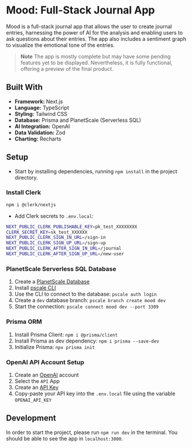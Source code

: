 <!--
This is a [Next.js](https://nextjs.org/) project bootstrapped with [`create-next-app`](https://github.com/vercel/next.js/tree/canary/packages/create-next-app).

## Getting Started

First, run the development server:

```bash
npm run dev
# or
yarn dev
# or
pnpm dev
```

Open [http://localhost:3000](http://localhost:3000) with your browser to see the result.

You can start editing the page by modifying `app/page.tsx`. The page auto-updates as you edit the file.

This project uses [`next/font`](https://nextjs.org/docs/basic-features/font-optimization) to automatically optimize and load Inter, a custom Google Font.

## Learn More

To learn more about Next.js, take a look at the following resources:

- [Next.js Documentation](https://nextjs.org/docs) - learn about Next.js features and API.
- [Learn Next.js](https://nextjs.org/learn) - an interactive Next.js tutorial.

You can check out [the Next.js GitHub repository](https://github.com/vercel/next.js/) - your feedback and contributions are welcome!

## Deploy on Vercel

The easiest way to deploy your Next.js app is to use the [Vercel Platform](https://vercel.com/new?utm_medium=default-template&filter=next.js&utm_source=create-next-app&utm_campaign=create-next-app-readme) from the creators of Next.js.

Check out our [Next.js deployment documentation](https://nextjs.org/docs/deployment) for more details.
-->

# Mood: Full-Stack Journal App

Mood is a full-stack journal app that allows the user to create journal entries, harnessing the power of AI for the analysis and enabling users to ask questions about their entries. The app also includes a sentiment graph to visualize the emotional tone of the entries.

> **Note**
> The app is mostly complete but may have some pending features yet to be displayed. Nevertheless, it is fully functional, offering a preview of the final product.

## Built With

- **Framework:** Next.js
- **Language:** TypeScript
- **Styling:** Tailwind CSS
- **Database:** Prisma and PlanetScale (Serverless SQL)
- **AI Integration:** OpenAI
- **Data Validation:** Zod
- **Charting:** Recharts

## Setup

- Start by installing dependencies, running `npm install` in the project directory.

### Install Clerk

```bash
npm i @clerk/nextjs
```

- Add Clerk secrets to `.env.local`:

```bash
NEXT_PUBLIC_CLERK_PUBLISHABLE_KEY=pk_test_XXXXXXXX
CLERK_SECRET_KEY=sk_test_XXXXXX
NEXT_PUBLIC_CLERK_SIGN_IN_URL=/sign-in
NEXT_PUBLIC_CLERK_SIGN_UP_URL=/sign-up
NEXT_PUBLIC_CLERK_AFTER_SIGN_IN_URL=/journal
NEXT_PUBLIC_CLERK_AFTER_SIGN_UP_URL=/new-user
```

### PlanetScale Serverless SQL Database

1. Create a [PlanetScale Database](https://planetscale.com/)
2. Install [pscale CLI](https://github.com/planetscale/cli#installation)
3. Use the CLI to connect to the database: `pscale auth login`
4. Create a `dev` database branch: `pscale branch create mood dev`
5. Start the connection: `pscale connect mood dev --port 3309`

### Prisma ORM

1. Install Prisma Client: `npm i @prisma/client`
2. Install Prisma as dev dependency: `npm i prisma --save-dev`
3. Initialize Prisma: `npx prisma init`

### OpenAI API Account Setup

1. Create an [OpenAI](https://openai.com/) account
2. Select the `API` App
3. Create an [API Key](https://platform.openai.com/account/api-keys)
4. Copy-paste your API key into the `.env.local` file using the variable `OPENAI_API_KEY`

## Development

In order to start the project, please run `npm run dev` in the terminal. You should be able to see the app in `localhost:3000`.
